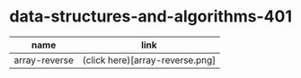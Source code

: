 # data-structures-and-algorithms-401

name           | link
-------------  |------
array-reverse  | (click here)[array-reverse.png]